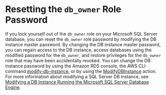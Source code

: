 # Resetting the `db_owner` Role Password<a name="Appendix.SQLServer.CommonDBATasks.ResetPassword"></a>

If you lock yourself out of the `db_owner` role on your Microsoft SQL Server database, you can reset the `db_owner` role password by modifying the DB instance master password\. By changing the DB instance master password, you can regain access to the DB instance, access databases using the modified password for the `db_owner`, and restore privileges for the `db_owner` role that may have been accidentally revoked\. You can change the DB instance password by using the Amazon RDS console, the AWS CLI command [modify\-db\-instance](https://docs.aws.amazon.com/cli/latest/reference/rds/modify-db-instance.html), or by using the [ModifyDBInstance](https://docs.aws.amazon.com/AmazonRDS/latest/APIReference/API_ModifyDBInstance.html) action\. For more information about modifying a SQL Server DB instance, see [Modifying a DB Instance Running the Microsoft SQL Server Database Engine](USER_ModifyInstance.SQLServer.md)\. 
